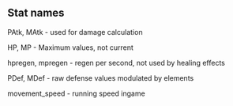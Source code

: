 ﻿## Stat names

PAtk, MAtk - used for damage calculation

HP, MP - Maximum values, not current

hpregen, mpregen - regen per second, not used by healing effects

PDef, MDef - raw defense values modulated by elements

movement_speed - running speed ingame